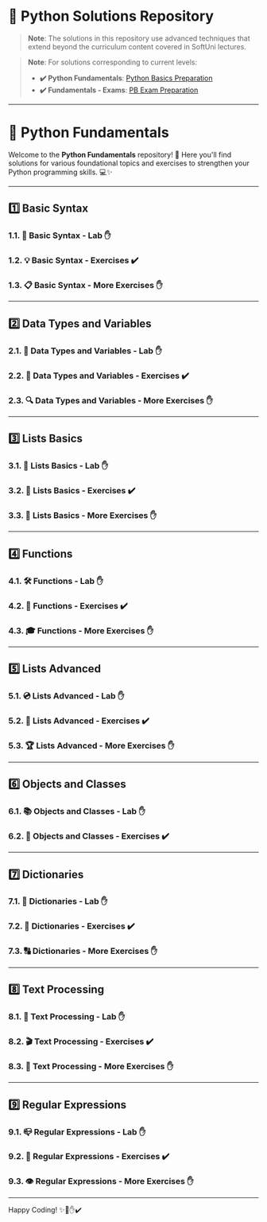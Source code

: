 # 🐍 Python Solutions Repository

> **Note**: The solutions in this repository use advanced techniques that extend beyond the curriculum content covered in SoftUni lectures.

> **Note**: For solutions corresponding to current levels:
> - **✔️ Python Fundamentals**: [Python Basics Preparation](https://github.com/SimeonChifligarov/SoftUni_Judge_Python_Problems/tree/main/Python_Fundamentals_Course)
> - **✔️ Fundamentals - Exams**: [PB Exam Preparation](https://github.com/SimeonChifligarov/SoftUni_Judge_Python_Problems/tree/main/Python_Fundamentals_Course/00_Python_Fundamentals_Exam_Preps)

---

# 🐍 Python Fundamentals

Welcome to the **Python Fundamentals** repository! 🎉 Here you'll find solutions for various foundational topics and exercises to strengthen your Python programming skills. 💻✨

---

## 1️⃣ Basic Syntax

### 1.1. 🚀 Basic Syntax - Lab ✋
### 1.2. 💡 Basic Syntax - Exercises ✔️
### 1.3. 📋 Basic Syntax - More Exercises ✋

---

## 2️⃣ Data Types and Variables

### 2.1. 📝 Data Types and Variables - Lab ✋
### 2.2. 📢 Data Types and Variables - Exercises ✔️
### 2.3. 🔍 Data Types and Variables - More Exercises ✋

---

## 3️⃣ Lists Basics

### 3.1. 🔢 Lists Basics - Lab ✋
### 3.2. 📃 Lists Basics - Exercises ✔️
### 3.3. 📖 Lists Basics - More Exercises ✋

---

## 4️⃣ Functions

### 4.1. 🛠️ Functions - Lab ✋
### 4.2. 🔧 Functions - Exercises ✔️
### 4.3. 🎓 Functions - More Exercises ✋

---

## 5️⃣ Lists Advanced

### 5.1. 💿 Lists Advanced - Lab ✋
### 5.2. 🌟 Lists Advanced - Exercises ✔️
### 5.3. 🏆 Lists Advanced - More Exercises ✋

---

## 6️⃣ Objects and Classes

### 6.1. 📚 Objects and Classes - Lab ✋
### 6.2. 💫 Objects and Classes - Exercises ✔️

---

## 7️⃣ Dictionaries

### 7.1. 📕 Dictionaries - Lab ✋
### 7.2. 🔐 Dictionaries - Exercises ✔️
### 7.3. 🔠 Dictionaries - More Exercises ✋

---

## 8️⃣ Text Processing

### 8.1. 📄 Text Processing - Lab ✋
### 8.2. 🎬 Text Processing - Exercises ✔️
### 8.3. 🔄 Text Processing - More Exercises ✋

---

## 9️⃣ Regular Expressions

### 9.1. 📪 Regular Expressions - Lab ✋
### 9.2. 📎 Regular Expressions - Exercises ✔️
### 9.3. 👁 Regular Expressions - More Exercises ✋

---

Happy Coding! ✨🚀✋✔️
